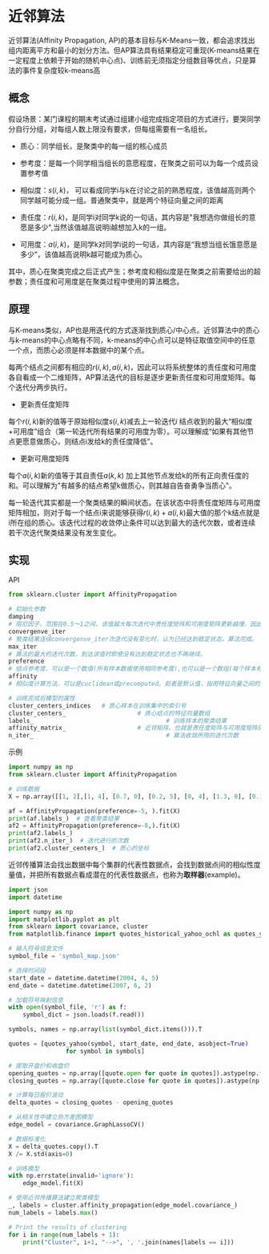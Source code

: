 # 近邻算法

近邻算法(Affinity Propagation, AP)的基本目标与K-Means一致，都会追求找出组内距离平方和最小的划分方法。但AP算法具有结果稳定可重现(K-means结果在一定程度上依赖于开始的随机中心点)、训练前无须指定分组数目等优点，只是算法的事件复杂度较k-means高

## 概念

假设场景：某门课程的期末考试通过组建小组完成指定项目的方式进行，要哭同学分自行分组，对每组人数上限没有要求，但每组需要有一名组长。

- 质心：同学组长，是聚类中的每一组的核心成员

- 参考度：是每一个同学相当组长的意愿程度，在聚类之前可以为每一个成员设置参考值

- 相似度：$s(i,k)$， 可以看成同学i与k在讨论之前的熟悉程度，该值越高则两个同学越可能分成一组。普通聚类中，就是两个特征向量之间的距离
- 责任度：$r(i,k)$，是同学i对同学k说的一句话，其内容是"我想选你做组长的意愿是多少",当然该值越高说明i越想加入k的一组。
- 可用度：$a(i,k)$，是同学k对同学i说的一句话，其内容是“我想当组长饿意愿是多少”，该值越高说明k越可能成为质心。

其中，质心在聚类完成之后正式产生；参考度和相似度是在聚类之前需要给出的超参数；责任度和可用度是在聚类过程中使用的算法概念。

## 原理

与K-means类似，AP也是用迭代的方式逐渐找到质心/中心点。近邻算法中的质心与k-means的中心点略有不同，k-means的中心点可以是特征取值空间中的任意一个点，而质心必须是样本数据中的某个点。

每两个结点之间都有相应的$r(i,k),a(i,k)$，因此可以将系统整体的责任度和可用度各自看成一个二维矩阵，AP算法迭代的目标是逐步更新责任度和可用度矩阵。每个迭代分两步执行。

- 更新责任度矩阵

每个$r(i,k)$新的值等于原始相似度$s(i,k)$减去上一轮迭代$i$ 结点收到的最大“相似度+可用度”组合（第一轮迭代所有结果的可用度为零）。可以理解成“如果有其他节点更愿意做质心，则结点i发给k的责任度降低”。

- 更新可用度矩阵

每个$a(i,k)$新的值等于其自责任$a(k,k)$ 加上其他节点发给k的所有正向责任度的和。可以理解为"有越多的结点希望k做质心，则其越自告奋勇争当质心"。

每一轮迭代其实都是一个聚类结果的瞬间状态。在该状态中将责任度矩阵与可用度矩阵相加，则对于每一个结点i来说能够获得$r(i,k)+a(i, k)$最大值的那个k结点就是i所在组的质心。该迭代过程的收敛停止条件可以达到最大的迭代次数，或者连续若干次迭代聚类结果没有发生变化。

## 实现

API

```python
from sklearn.cluster import AffinityPropagation

# 初始化参数
damping
# 阻尼因子，范围在0.5～1之间，该值越大每次迭代中责任度矩阵和可用度矩阵更新越慢，因此算法收敛也越慢。但较大的damping可以防止这些值在更新中的都懂，降低无法收敛的风险。
convergenve_iter
# 聚类结果连续convergenve_iter次迭代没有变化时，认为已经达到稳定状态，算法完成。
max_iter
# 算法的最大的迭代次数，到达该值时即使没有达到稳定状态也不再继续。
preference
# 结点参考度，可以是一个数值(所有样本数据使用相同参考度),也可以是一个数组(每个样本有各自的参考度)
affinity
# 相似度计算方法，可以是cuclidean或precomputed。前者是默认值，指用特征向量之间的欧几里得距离计算相似度s(i,k):后者是指开发者自己计算s(i,k)，此时在给fit(),predict()等函数传递参数时需要传入相似度矩阵，而不是特征向量列表。

# 训练完成后模型的属性
cluster_centers_indices   # 质心样本在训练集中的索引号
cluster_centers_					# 质心结点的特征向量数组
labels_										# 训练样本的聚类结果
affinity_matrix_					# 近邻矩阵，也就是责任度矩阵与可用度矩阵的和
n_iter_										# 算法收敛所用的迭代次数
```

示例

```python
import numpy as np
from sklearn.cluster import AffinityPropagation

# 训练数据
X = np.array([[1, 2],[1, 4], [0.7, 0], [0.2, 5], [0, 4], [1.3, 0], [0.1, 2], [0, 4], [0.4, 0]])

af = AffinityPropagation(preference=-5, ).fit(X)
print(af.labels_)  # 查看聚类结果
af2 = AffinityPropagation(preference=-8,).fit(X)
print(af2.labels_)
print(af2.n_iter_)  # 迭代进行的次数
print(af2.cluster_centers_)  # 质心的坐标 
```

近邻传播算法会找出数据中每个集群的代表性数据点，会找到数据点间的相似性度量值，并把所有数据点看成潜在的代表性数据点，也称为**取样器**(example)。

```python
import json
import datetime

import numpy as np
import matplotlib.pyplot as plt
from sklearn import covariance, cluster
from matplotlib.finance import quotes_historical_yahoo_ochl as quotes_yahoo

# 输入符号信息文件
symbol_file = 'symbol_map.json'

# 选择时间段
start_date = datetime.datetime(2004, 4, 5)
end_date = datetime.datetime(2007, 6, 2)

# 加载符号映射信息
with open(symbol_file, 'r') as f:
    symbol_dict = json.loads(f.read())

symbols, names = np.array(list(symbol_dict.items())).T

quotes = [quotes_yahoo(symbol, start_date, end_date, asobject=True)
                for symbol in symbols]

# 提取开盘价和收盘价
opening_quotes = np.array([quote.open for quote in quotes]).astype(np.float)
closing_quotes = np.array([quote.close for quote in quotes]).astype(np.float)

# 计算每日股价波动
delta_quotes = closing_quotes - opening_quotes

# 从相关性中建立协方差图模型
edge_model = covariance.GraphLassoCV()

# 数据标准化
X = delta_quotes.copy().T
X /= X.std(axis=0)

# 训练模型
with np.errstate(invalid='ignore'):
    edge_model.fit(X)

# 使用近邻传播算法建立聚类模型
_, labels = cluster.affinity_propagation(edge_model.covariance_)
num_labels = labels.max()

# Print the results of clustering
for i in range(num_labels + 1):
    print("Cluster", i+1, "-->", ', '.join(names[labels == i]))
```

